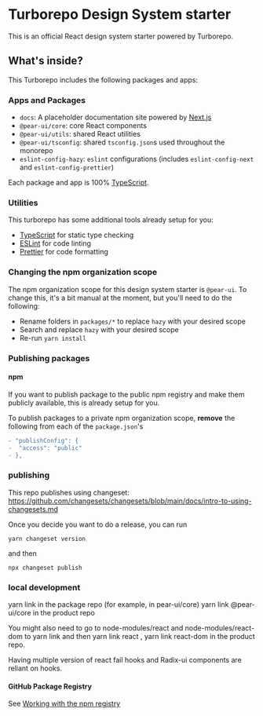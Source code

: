 # Turborepo Design System starter

This is an official React design system starter powered by Turborepo.

## What's inside?

This Turborepo includes the following packages and apps:

### Apps and Packages

- `docs`: A placeholder documentation site powered by [Next.js](https://nextjs.org)
- `@pear-ui/core`: core React components
- `@pear-ui/utils`: shared React utilities
- `@pear-ui/tsconfig`: shared `tsconfig.json`s used throughout the monorepo
- `eslint-config-hazy`: `eslint` configurations (includes `eslint-config-next` and `eslint-config-prettier`)

Each package and app is 100% [TypeScript](https://www.typescriptlang.org/).

### Utilities

This turborepo has some additional tools already setup for you:

- [TypeScript](https://www.typescriptlang.org/) for static type checking
- [ESLint](https://eslint.org/) for code linting
- [Prettier](https://prettier.io) for code formatting


### Changing the npm organization scope

The npm organization scope for this design system starter is `@pear-ui`. To change this, it's a bit manual at the moment, but you'll need to do the following:

- Rename folders in `packages/*` to replace `hazy` with your desired scope
- Search and replace `hazy` with your desired scope
- Re-run `yarn install`

### Publishing packages

#### npm

If you want to publish package to the public npm registry and make them publicly available, this is already setup for you.

To publish packages to a private npm organization scope, **remove** the following from each of the `package.json`'s

```diff
- "publishConfig": {
-  "access": "public"
- },
```


### publishing
This repo publishes using changeset: https://github.com/changesets/changesets/blob/main/docs/intro-to-using-changesets.md

Once you decide you want to do a release, you can run
```
yarn changeset version
```

and then

```
npx changeset publish
```

### local development
yarn link in the package repo (for example, in pear-ui/core)
yarn link @pear-ui/core in the product repo

You might also need to go to node-modules/react and node-modules/react-dom to yarn link
and then yarn link react , yarn link react-dom in the product repo. 

Having multiple version of react fail hooks and Radix-ui components are reliant on hooks.

#### GitHub Package Registry

See [Working with the npm registry](https://docs.github.com/en/packages/working-with-a-github-packages-registry/working-with-the-npm-registry#publishing-a-package-using-publishconfig-in-the-packagejson-file)
